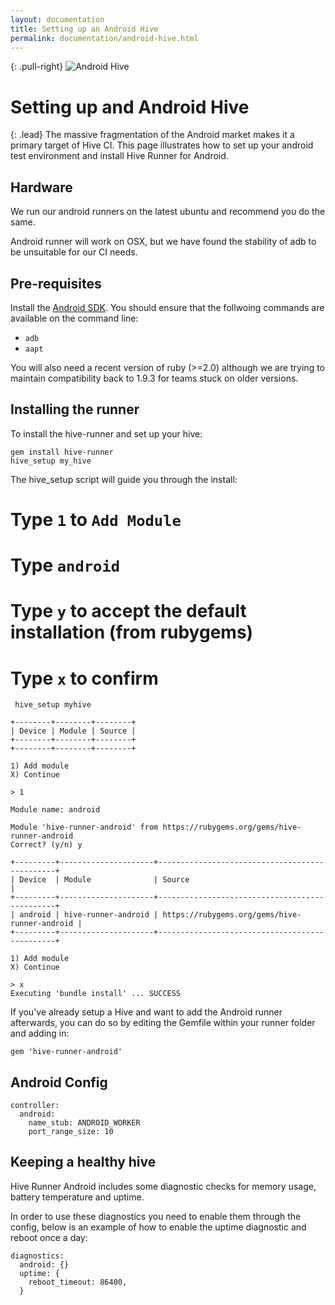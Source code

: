 ```yaml
---
layout: documentation
title: Setting up an Android Hive
permalink: documentation/android-hive.html
---
```


{: .pull-right}
![Android Hive](/hive-ci/images/android-hive.png)

# Setting up and Android Hive

{: .lead}
The massive fragmentation of the Android market makes it a primary target of
Hive CI. This page illustrates how to set up your android test environment and
install Hive Runner for Android.

## Hardware

We run our android runners on the latest ubuntu and recommend you do the same.

Android runner will work on OSX, but we have found the stability of adb to be
unsuitable for our CI needs.

## Pre-requisites

Install the [Android SDK](#). You should ensure that the follwoing commands are
available on the command line:

* `adb`
* `aapt`

You will also need a recent version of ruby (>=2.0) although we are trying to
maintain compatibility back to 1.9.3 for teams stuck on older versions.

## Installing the runner

To install the hive-runner and set up your hive:

    gem install hive-runner
    hive_setup my_hive

The hive_setup script will guide you through the install:
# Type `1` to `Add Module`
# Type `android`
# Type `y` to accept the default installation (from rubygems)
# Type `x` to confirm

     hive_setup myhive

    +--------+--------+--------+
    | Device | Module | Source |
    +--------+--------+--------+
    +--------+--------+--------+
    
    1) Add module
    X) Continue 
    
    > 1
    
    Module name: android
    
    Module 'hive-runner-android' from https://rubygems.org/gems/hive-runner-android
    Correct? (y/n) y
    
    +---------+---------------------+-----------------------------------------------+
    | Device  | Module              | Source                                        |
    +---------+---------------------+-----------------------------------------------+
    | android | hive-runner-android | https://rubygems.org/gems/hive-runner-android |
    +---------+---------------------+-----------------------------------------------+
    
    1) Add module
    X) Continue
    
    > x
    Executing 'bundle install' ... SUCCESS


If you've already setup a Hive and want to add the Android runner afterwards,
you can do so by editing the Gemfile within your runner folder and adding in:

    gem 'hive-runner-android'

## Android Config

    controller:
      android:
        name_stub: ANDROID_WORKER
        port_range_size: 10

## Keeping a healthy hive

Hive Runner Android includes some diagnostic checks for memory usage, battery temperature and uptime.

In order to use these diagnostics you need to enable them through the config, below is an
example of how to enable the uptime diagnostic and reboot once a day:

    diagnostics:
      android: {}
      uptime: {
        reboot_timeout: 86400,
      }
